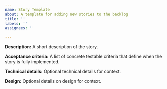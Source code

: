 ```yaml
---
name: Story Template
about: A template for adding new stories to the backlog
title: ''
labels: ''
assignees: ''

---
```


**Description:**
A short description of the story.

**Acceptance criteria:**
A list of concrete testable criteria that define when the story is fully implemented.

**Technical details:**
Optional technical details for context.

**Design:**
Optional details on design for context.
